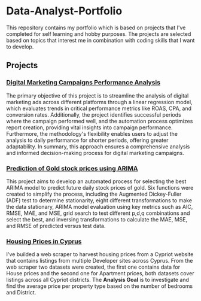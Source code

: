 # Data-Analyst-Portfolio

This repository contains my portfolio which is based on projects that I've completed for self learning and hobby purposes. The projects are selected based on topics that interest me in combination with coding skills that I want to develop. 

## Projects
### [Digital Marketing Campaigns Performance Analysis]()
The primary objective of this project is to streamline the analysis of digital marketing ads across different platforms through a linear regression model, which evaluates trends in critical performance metrics like ROAS, CPA, and conversion rates. Additionally, the project identifies successful periods where the campaign performed well, and the automation process optimizes report creation, providing vital insights into campaign performance. Furthermore, the methodology's flexibility enables users to adjust the analysis to daily performance for shorter periods, offering greater adaptability. In summary, this approach ensures a comprehensive analysis and informed decision-making process for digital marketing campaigns.
### [Prediction of Gold stock prices using ARIMA](https://github.com/spyrou-andre/Data-Analyst-Portfolio/blob/main/Arima_Automations/Arima_Automations.ipynb)
This project aims to develop an automated process for selecting the best ARIMA model to predict future daily stock prices of gold. Six functions were created to simplify the process, including the Augmented Dickey-Fuller (ADF) test to determine stationarity, eight different transformations to make the data stationary, ARIMA model evaluation using key metrics such as AIC, RMSE, MAE, and MSE, grid search to test different p,d,q combinations and select the best, and inversing transformations to calculate the MAE, MSE, and RMSE of predicted versus test data.
### [Housing Prices in Cyprus](https://github.com/spyrou-andre/Data-Analyst-Portfolio/blob/main/Housing-Prices/Jupyter_Notebook_Code.ipynb) 
I've builded a web scraper to harvest housing prices from a Cypriot website that contains listings from multiple Developer sites across Cyprus. From the web scraper two datasets were created, the first one contains data for House prices and the second one for Apartment prices, both datasets cover listings across all Cypriot districts. The **Analysis Goal** is to investigate and find the average price per property type based on the number of bedrooms and District. 

